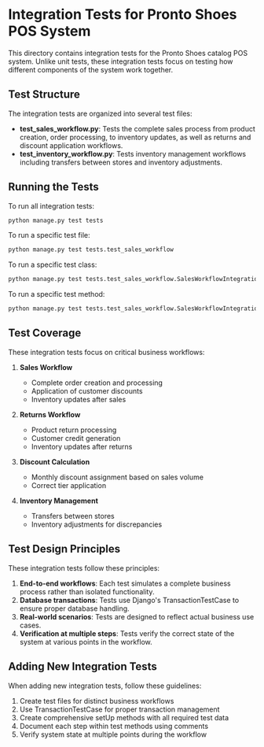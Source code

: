 # Integration Tests for Pronto Shoes POS System

This directory contains integration tests for the Pronto Shoes catalog POS system. Unlike unit tests, these integration tests focus on testing how different components of the system work together.

## Test Structure

The integration tests are organized into several test files:

- **test_sales_workflow.py**: Tests the complete sales process from product creation, order processing, to inventory updates, as well as returns and discount application workflows.
- **test_inventory_workflow.py**: Tests inventory management workflows including transfers between stores and inventory adjustments.

## Running the Tests

To run all integration tests:

```bash
python manage.py test tests
```

To run a specific test file:

```bash
python manage.py test tests.test_sales_workflow
```

To run a specific test class:

```bash
python manage.py test tests.test_sales_workflow.SalesWorkflowIntegrationTest
```

To run a specific test method:

```bash
python manage.py test tests.test_sales_workflow.SalesWorkflowIntegrationTest.test_complete_sales_workflow
```

## Test Coverage

These integration tests focus on critical business workflows:

1. **Sales Workflow**
   - Complete order creation and processing
   - Application of customer discounts
   - Inventory updates after sales

2. **Returns Workflow**
   - Product return processing
   - Customer credit generation
   - Inventory updates after returns

3. **Discount Calculation**
   - Monthly discount assignment based on sales volume
   - Correct tier application 

4. **Inventory Management**
   - Transfers between stores
   - Inventory adjustments for discrepancies

## Test Design Principles

These integration tests follow these principles:

1. **End-to-end workflows**: Each test simulates a complete business process rather than isolated functionality.
2. **Database transactions**: Tests use Django's TransactionTestCase to ensure proper database handling.
3. **Real-world scenarios**: Tests are designed to reflect actual business use cases.
4. **Verification at multiple steps**: Tests verify the correct state of the system at various points in the workflow.

## Adding New Integration Tests

When adding new integration tests, follow these guidelines:

1. Create test files for distinct business workflows
2. Use TransactionTestCase for proper transaction management
3. Create comprehensive setUp methods with all required test data
4. Document each step within test methods using comments
5. Verify system state at multiple points during the workflow 